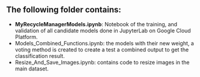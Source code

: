 
<h2>The following folder contains:</h2>

- <strong>MyRecycleManagerModels.ipynb</strong>: Notebook of the training, and validation of all candidate models done in JupyterLab on Google Cloud Platform.
- Models_Combined_Functions.ipynb: the models with their new weight, a voting method is created to create a test a combined output to get the classification result.
- Resize_And_Save_Images.ipynb: contains code to resize images in the main dataset.
